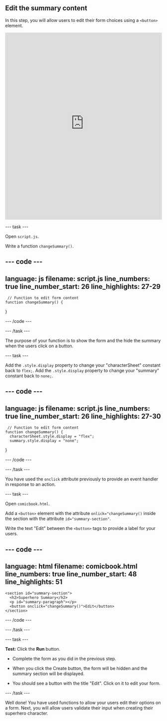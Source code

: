 ## Edit the summary content

In this step, you will allow users to edit their form choices using a `<button>` element.
<iframe src="https://staging-editor.raspberrypi.org/en/embed/viewer/comic-character-step5" width="100%" height="600" frameborder="0" marginwidth="0" marginheight="0" allowfullscreen> </iframe>

--- task ---

Open `script.js`.

Write a function `changeSummary()`.

--- code ---
---
language: js
filename: script.js
line_numbers: true
line_number_start: 26
line_highlights: 27-29
---
     // Function to edit form content
    function changeSummary() {
    
}   
    
--- /code ---

--- /task ---

The purpose of your function is to show the form and the hide the summary when the users click on a button.

--- task ---

Add the `.style.display` property to change your "characterSheet" constant back to `flex;`.
Add the `.style.display` property to change your "summary" constant back to `none;`.

--- code ---
---
language: js
filename: script.js
line_numbers: true
line_number_start: 26
line_highlights: 27-30
---
     // Function to edit form content
    function changeSummary() {
      characterSheet.style.display = "flex";
      summary.style.display = "none";
}   
    
--- /code ---

--- /task ---

You have used the `onclick` attribute previously to provide an event handler in response to an action.

--- task ---

Open `comicbook.html`.

Add a `<button>` element with the attribute `onlick="changeSummary()` inside the section with the attribute `id="summary-section"`.

Write the text "Edit" between the `<button>` tags to provide a label for your users.

--- code ---
---
language: html
filename: comicbook.html
line_numbers: true
line_number_start: 48
line_highlights: 51
---

    <section id="summary-section">
      <h2>Superhero Summary</h2>
      <p id="summary-paragraph"></p>
      <button onclick="changeSummary()">Edit</button>
    </section>
    
--- /code ---

--- /task ---

--- task ---

**Test:** Click the **Run** button. 

+ Complete the form as you did in the previous step.

+ When you click the Create button, the form will be hidden and the summary section will be displayed.

+ You should see a button with the title "Edit". Click on it to edit your form.

--- /task ---

Well done! You have used functions to allow your users edit their options on a form. Next, you will allow users validate their input when creating their superhero character.